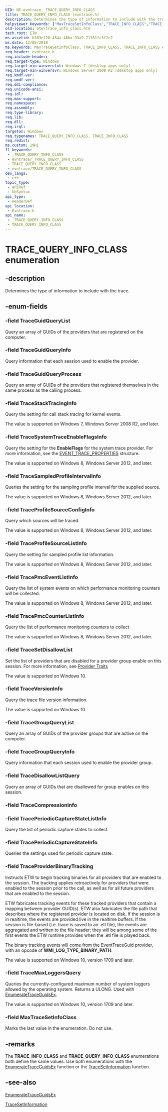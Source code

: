 ```yaml
---
UID: NE:evntrace._TRACE_QUERY_INFO_CLASS
title: TRACE_QUERY_INFO_CLASS (evntrace.h)
description: Determines the type of information to include with the trace.
helpviewer_keywords: ["MaxTraceSetInfoClass","TRACE_INFO_CLASS","TRACE_INFO_CLASS enumeration [ETW]","TRACE_INFO_CLASS","TRACE_QUERY_INFO_CLASS","TRACE_INFO_CLASS","TRACE_QUERY_INFO_CLASS enumeration [ETW]","TRACE_QUERY_INFO_CLASS","TraceDisallowListQuery","TraceGroupQueryInfo","TraceGroupQueryList","TraceGuidQueryInfo","TraceGuidQueryList","TraceGuidQueryProcess","TraceMaxLoggersQuery","TracePeriodicCaptureStateInfo","TracePeriodicCaptureStateListInfo","TracePmcCounterListInfo","TracePmcEventListInfo","TraceProfileSourceConfigInfo","TraceProfileSourceListInfo","TraceProviderBinaryTracking","TraceSampledProfileIntervalInfo","TraceSetDisallowList","TraceStackTracingInfo","TraceSystemTraceEnableFlagsInfo","TraceVersionInfo","etw.trace_info_class","evntrace/MaxTraceSetInfoClass","evntrace/TRACE_INFO_CLASS","evntrace/TraceDisallowListQuery","evntrace/TraceGroupQueryInfo","evntrace/TraceGroupQueryList","evntrace/TraceGuidQueryInfo","evntrace/TraceGuidQueryList","evntrace/TraceGuidQueryProcess","evntrace/TraceMaxLoggersQuery","evntrace/TracePeriodicCaptureStateInfo","evntrace/TracePeriodicCaptureStateListInfo","evntrace/TracePmcCounterListInfo","evntrace/TracePmcEventListInfo","evntrace/TraceProfileSourceConfigInfo","evntrace/TraceProfileSourceListInfo","evntrace/TraceProviderBinaryTracking","evntrace/TraceSampledProfileIntervalInfo","evntrace/TraceSetDisallowList","evntrace/TraceStackTracingInfo","evntrace/TraceSystemTraceEnableFlagsInfo","evntrace/TraceVersionInfo"]
old-location: etw\trace_info_class.htm
tech.root: ETW
ms.assetid: b163e120-454a-48ba-93a9-71351fc3f2c2
ms.date: 12/05/2018
ms.keywords: MaxTraceSetInfoClass, TRACE_INFO_CLASS, TRACE_INFO_CLASS enumeration [ETW], TRACE_INFO_CLASS,TRACE_QUERY_INFO_CLASS, TRACE_INFO_CLASS,TRACE_QUERY_INFO_CLASS enumeration [ETW], TRACE_QUERY_INFO_CLASS, TraceDisallowListQuery, TraceGroupQueryInfo, TraceGroupQueryList, TraceGuidQueryInfo, TraceGuidQueryList, TraceGuidQueryProcess, TraceMaxLoggersQuery, TracePeriodicCaptureStateInfo, TracePeriodicCaptureStateListInfo, TracePmcCounterListInfo, TracePmcEventListInfo, TraceProfileSourceConfigInfo, TraceProfileSourceListInfo, TraceProviderBinaryTracking, TraceSampledProfileIntervalInfo, TraceSetDisallowList, TraceStackTracingInfo, TraceSystemTraceEnableFlagsInfo, TraceVersionInfo, etw.trace_info_class, evntrace/MaxTraceSetInfoClass, evntrace/TRACE_INFO_CLASS, evntrace/TraceDisallowListQuery, evntrace/TraceGroupQueryInfo, evntrace/TraceGroupQueryList, evntrace/TraceGuidQueryInfo, evntrace/TraceGuidQueryList, evntrace/TraceGuidQueryProcess, evntrace/TraceMaxLoggersQuery, evntrace/TracePeriodicCaptureStateInfo, evntrace/TracePeriodicCaptureStateListInfo, evntrace/TracePmcCounterListInfo, evntrace/TracePmcEventListInfo, evntrace/TraceProfileSourceConfigInfo, evntrace/TraceProfileSourceListInfo, evntrace/TraceProviderBinaryTracking, evntrace/TraceSampledProfileIntervalInfo, evntrace/TraceSetDisallowList, evntrace/TraceStackTracingInfo, evntrace/TraceSystemTraceEnableFlagsInfo, evntrace/TraceVersionInfo
req.header: evntrace.h
req.include-header: 
req.target-type: Windows
req.target-min-winverclnt: Windows 7 [desktop apps only]
req.target-min-winversvr: Windows Server 2008 R2 [desktop apps only]
req.kmdf-ver: 
req.umdf-ver: 
req.ddi-compliance: 
req.unicode-ansi: 
req.idl: 
req.max-support: 
req.namespace: 
req.assembly: 
req.type-library: 
req.lib: 
req.dll: 
req.irql: 
targetos: Windows
req.typenames: TRACE_QUERY_INFO_CLASS, TRACE_INFO_CLASS
req.redist: 
ms.custom: 19H1
f1_keywords:
 - _TRACE_QUERY_INFO_CLASS
 - evntrace/_TRACE_QUERY_INFO_CLASS
 - TRACE_QUERY_INFO_CLASS
 - evntrace/TRACE_QUERY_INFO_CLASS
dev_langs:
 - c++
topic_type:
 - APIRef
 - kbSyntax
api_type:
 - HeaderDef
api_location:
 - Evntrace.h
api_name:
 - _TRACE_QUERY_INFO_CLASS
 - TRACE_QUERY_INFO_CLASS
---
```


# TRACE_QUERY_INFO_CLASS enumeration


## -description

Determines the type of information to include with the trace.

## -enum-fields

### -field TraceGuidQueryList

Query an array of GUIDs of the providers that are registered on the computer.

### -field TraceGuidQueryInfo

Query information that each session used to enable the provider.

### -field TraceGuidQueryProcess

Query an array of GUIDs of the providers that registered themselves in the same process as the calling process.

### -field TraceStackTracingInfo

Query the setting for call stack tracing for kernel events. 

The value is supported on Windows 7, Windows Server 2008 R2, and later.

### -field TraceSystemTraceEnableFlagsInfo

Query the setting for the <b>EnableFlags</b> for the system trace provider. For more information, see the <a href="/windows/desktop/ETW/event-trace-properties">EVENT_TRACE_PROPERTIES</a> structure. 

The value is supported on Windows 8, Windows Server 2012, and later.

### -field TraceSampledProfileIntervalInfo

Queries the setting for the sampling profile interval for the supplied source. 

The value is supported on Windows 8, Windows Server 2012, and later.

### -field TraceProfileSourceConfigInfo

Query which sources will be traced. 

The value is supported on Windows 8, Windows Server 2012, and later.

### -field TraceProfileSourceListInfo

Query the setting for sampled profile list information. 

The value is supported on Windows 8, Windows Server 2012, and later.

### -field TracePmcEventListInfo

Query the list of system events on which performance monitoring counters will be collected.

The value is supported on Windows 8, Windows Server 2012, and later.

### -field TracePmcCounterListInfo

Query the list of performance monitoring counters to  collect 

The value is supported on Windows 8, Windows Server 2012, and later.

### -field TraceSetDisallowList

Set the list of providers that are disabled for a provider group enable on this session. For more information, see <a href="/windows/desktop/ETW/provider-traits">Provider Traits</a>


The value is supported on Windows 10.

### -field TraceVersionInfo

Query the trace file version information.

The value is supported on Windows 10.

### -field TraceGroupQueryList

Query an array of GUIDs of the provider groups that are active on the computer.

### -field TraceGroupQueryInfo

Query information that each session used to enable the provider group.

### -field TraceDisallowListQuery

Query an array of GUIDs that are disallowed for group enables on this session.

### -field TraceCompressionInfo

### -field TracePeriodicCaptureStateListInfo

Query the list of periodic capture states to collect.

### -field TracePeriodicCaptureStateInfo

Queries the settings used for periodic capture state.

### -field TraceProviderBinaryTracking

Instructs ETW to begin tracking binaries for all providers that are enabled to the session. The tracking applies retroactively for providers that were enabled to the session prior to the call, as well as for all future providers that are enabled to the session. 

 ETW fabricates tracking events for these tracked providers that contain a mapping between provider GUID(s). ETW also fabricates the file path that describes where the registered provider is located on disk. If the session is in realtime, the events are provided live in the realtime buffers. If the session is file-based (i.e. trace is saved to an .etl file), the events are aggregated and written to the file header; they will be among some of the first events the ETW runtime provides when the .etl file is played back.

 



The binary tracking events will come from the EventTraceGuid provider, with an opcode of <b>WMI_LOG_TYPE_BINARY_PATH</b>.

The value is supported on Windows 10, version 1709 and later.

### -field TraceMaxLoggersQuery

Queries the currently-configured maximum number of system loggers allowed by the operating system.  Returns a ULONG.  Used with <a href="/windows/desktop/ETW/enumeratetraceguidsex">EnumerateTraceGuidsEx</a>.

The value is supported on Windows 10, version 1709 and later.

### -field MaxTraceSetInfoClass

Marks the last value in the enumeration. Do not use.

## -remarks

The <b>TRACE_INFO_CLASS</b> and <b>TRACE_QUERY_INFO_CLASS</b> enumerations both define the same values. Use both enumerations with the <a href="/windows/desktop/ETW/enumeratetraceguidsex">EnumerateTraceGuidsEx</a> function or the <a href="/windows/desktop/ETW/tracesetinformation">TraceSetInformation</a> function.

## -see-also

<a href="/windows/desktop/ETW/enumeratetraceguidsex">EnumerateTraceGuidsEx</a>



<a href="/windows/desktop/ETW/tracesetinformation">TraceSetInformation</a>

